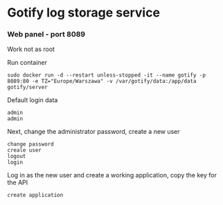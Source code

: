 # Gotify log storage service

### Web panel - port 8089

Work not as root

Run container
```
sudo docker run -d --restart unless-stopped -it --name gotify -p 8089:80 -e TZ="Europe/Warszawa" -v /var/gotify/data:/app/data gotify/server
```

Default login data
```
admin
admin
```

Next, change the administrator password, create a new user
```
change password
creale user
logout
login
```

Log in as the new user and create a working application, copy the key for the API
```
create application
```
